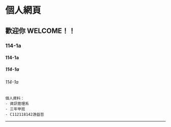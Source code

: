 # 個人網頁
## 歡迎你 WELCOME！！
### 114-1a
#### 114-1a
##### 114-1a
###### 114-1a

```
個人資料：
- 資訊管理系
- 三年甲班
- C112118142游益哲
```
---
